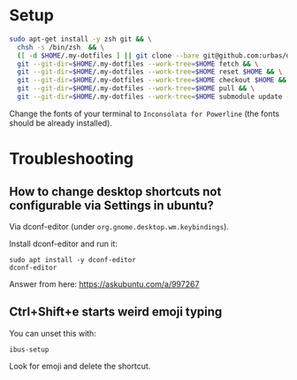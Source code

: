 # Setup

```bash
sudo apt-get install -y zsh git && \
  chsh -s /bin/zsh  && \
  ([ -d $HOME/.my-dotfiles ] || git clone --bare git@github.com:urbas/dotfiles.git $HOME/.my-dotfiles) && \
  git --git-dir=$HOME/.my-dotfiles --work-tree=$HOME fetch && \
  git --git-dir=$HOME/.my-dotfiles --work-tree=$HOME reset $HOME && \
  git --git-dir=$HOME/.my-dotfiles --work-tree=$HOME checkout $HOME && \
  git --git-dir=$HOME/.my-dotfiles --work-tree=$HOME pull && \
  git --git-dir=$HOME/.my-dotfiles --work-tree=$HOME submodule update --recursive --init
```

Change the fonts of your terminal to `Inconsolata for Powerline` (the fonts should be already installed).

# Troubleshooting

## How to change desktop shortcuts not configurable via Settings in ubuntu?
Via dconf-editor (under `org.gnome.desktop.wm.keybindings`).

Install dconf-editor and run it:
```
sudo apt install -y dconf-editor
dconf-editor
```

Answer from here: https://askubuntu.com/a/997267

## Ctrl+Shift+e starts weird emoji typing
You can unset this with:
```
ibus-setup
```

Look for emoji and delete the shortcut.
